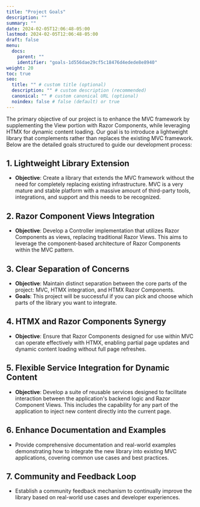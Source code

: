 ```yaml
---
title: "Project Goals"
description: ""
summary: ""
date: 2024-02-05T12:06:48-05:00
lastmod: 2024-02-05T12:06:48-05:00
draft: false
menu:
  docs:
    parent: ""
    identifier: "goals-1d556dae29cf5c18476d4edede8e8940"
weight: 20
toc: true
seo:
  title: "" # custom title (optional)
  description: "" # custom description (recommended)
  canonical: "" # custom canonical URL (optional)
  noindex: false # false (default) or true
---
```



The primary objective of our project is to enhance the MVC framework by supplementing the View portion with Razor Components, while leveraging HTMX for dynamic content loading. Our goal is to introduce a lightweight library that complements rather than replaces the existing MVC framework. Below are the detailed goals structured to guide our development process:

## 1. Lightweight Library Extension
- **Objective**: Create a library that extends the MVC framework without the need for completely replacing existing infrastructure. MVC is a very mature and stable platform with a massive amount of third-party tools, integrations, and support and this needs to be recognized.

## 2. Razor Component Views Integration
- **Objective**: Develop a Controller implementation that utilizes Razor Components as views, replacing traditional Razor Views. This aims to leverage the component-based architecture of Razor Components within the MVC pattern.  

## 3. Clear Separation of Concerns
- **Objective**: Maintain distinct separation between the core parts of the project: MVC, HTMX integration, and HTMX Razor Components.
- **Goals**: This project will be successful if you can pick and choose which parts of the library you want to integrate.

## 4. HTMX and Razor Components Synergy
- **Objective**: Ensure that Razor Components designed for use within MVC can operate effectively with HTMX, enabling partial page updates and dynamic content loading without full page refreshes.

## 5. Flexible Service Integration for Dynamic Content
- **Objective**: Develop a suite of reusable services designed to facilitate interaction between the application's backend logic and Razor Component Views. This includes the capability for any part of the application to inject new content directly into the current page.

## 6. Enhance Documentation and Examples
- Provide comprehensive documentation and real-world examples demonstrating how to integrate the new library into existing MVC applications, covering common use cases and best practices.

## 7. Community and Feedback Loop
- Establish a community feedback mechanism to continually improve the library based on real-world use cases and developer experiences.


